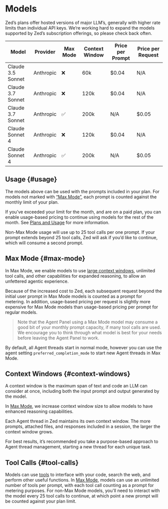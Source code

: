 # Models

Zed’s plans offer hosted versions of major LLM’s, generally with higher rate limits than individual API keys.
We’re working hard to expand the models supported by Zed’s subscription offerings, so please check back often.

| Model             | Provider  | Max Mode | Context Window | Price per Prompt | Price per Request |
| ----------------- | --------- | --------- | -------------- | ---------------- | ----------------- |
| Claude 3.5 Sonnet | Anthropic | ❌        | 60k            | $0.04            | N/A               |
| Claude 3.7 Sonnet | Anthropic | ❌        | 120k           | $0.04            | N/A               |
| Claude 3.7 Sonnet | Anthropic | ✅        | 200k           | N/A              | $0.05             |
| Claude Sonnet 4   | Anthropic | ❌        | 120k           | $0.04            | N/A               |
| Claude Sonnet 4   | Anthropic | ✅        | 200k           | N/A              | $0.05             |

## Usage {#usage}

The models above can be used with the prompts included in your plan. For models not marked with [“Max Mode”](#max-mode), each prompt is counted against the monthly limit of your plan.

If you’ve exceeded your limit for the month, and are on a paid plan, you can enable usage-based pricing to continue using models for the rest of the month. See [Plans and Usage](./plans-and-usage.md) for more information.

Non-Max Mode usage will use up to 25 tool calls per one prompt. If your prompt extends beyond 25 tool calls, Zed will ask if you’d like to continue, which will consume a second prompt.

## Max Mode {#max-mode}

In Max Mode, we enable models to use [large context windows](#context-windows), unlimited tool calls, and other capabilities for expanded reasoning, to allow an unfettered agentic experience.

Because of the increased cost to Zed, each subsequent request beyond the initial user prompt in Max Mode models is counted as a prompt for metering.
In addition, usage-based pricing per request is slightly more expensive for Max Mode models than usage-based pricing per prompt for regular models.

> Note that the Agent Panel using a Max Mode model may consume a good bit of your monthly prompt capacity, if many tool calls are used. We encourage you to think through what model is best for your needs before leaving the Agent Panel to work.

By default, all Agent threads start in normal mode, however you can use the agent setting `preferred_completion_mode` to start new Agent threads in Max Mode.

## Context Windows {#context-windows}

A context window is the maximum span of text and code an LLM can consider at once, including both the input prompt and output generated by the model.

In [Max Mode](#max-mode), we increase context window size to allow models to have enhanced reasoning capabilities.

Each Agent thread in Zed maintains its own context window.
The more prompts, attached files, and responses included in a session, the larger the context window grows.

For best results, it’s recommended you take a purpose-based approach to Agent thread management, starting a new thread for each unique task.

## Tool Calls {#tool-calls}

Models can use [tools](./tools.md) to interface with your code, search the web, and perform other useful functions.
In [Max Mode](#max-mode), models can use an unlimited number of tools per prompt, with each tool call counting as a prompt for metering purposes.
For non-Max Mode models, you'll need to interact with the model every 25 tool calls to continue, at which point a new prompt will be counted against your plan limit.
